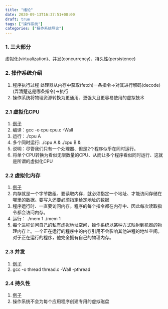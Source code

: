 ```yaml
---
title: "绪论"
date: 2020-09-13T16:37:51+08:00
draft: true
tags: ["操作系统"]
categories: ["操作系统导论"]
---
```


### 1. 三大部分
虚拟化(virtualization)、并发(concurrency)、持久性(persistence)

### 2. 操作系统介绍
1. 程序执行过程
处理器从内存中获取(fetch)一条指令->对其进行解码(decode)(弄清楚这是哪条指令)->执行
2. 操作系统将物理资源转换为更通用、更强大且更容易使用的虚拟技术

### 2.1 虚拟化CPU
1. [例子](https://github.com/remzi-arpacidusseau/ostep-code/tree/master/intro/cpu.c)
2. 编译：gcc -o cpu cpu.c -Wall
3. 运行：./cpu A 
4. 多个同时运行: ./cpu A & ./cpu B &
5. 说明：尽管我们只有一个处理器、但是2个程序似乎在同时运行。
6. 将单个CPU转换为看似无限数量的CPU、从而让多个程序看似同时运行、这就是所谓的虚拟化CPU

### 2.2 虚拟化内存
1. [例子](https://github.com/remzi-arpacidusseau/ostep-code/tree/master/intro/mem.c)
2. 内存就是一个字节数组、要读取内存，就必须指定一个地址、才能访问存储在哪里的数据。要写入还要必须指定给定地址的数据
3. 程序运行时、一直要访问内存。程序的每个指令都在内存中、因此每次读取指令都会访问内存。
4. 运行： ./mem 1 ./mem 1
5. 每个进程访问自己的私有虚拟地址空间，操作系统以某种方式映射到机器的物理内存上。一个正在运行的程序中的内存引用不会影响其他进程的地址空间。对于正在运行的程序，他完全拥有自己的物理内存。

### 2.3 并发
1. [例子](https://github.com/remzi-arpacidusseau/ostep-code/blob/master/intro/threads.c)
2. gcc -o thread thread.c -Wall -pthread

### 2.4 持久性
1. [例子](https://github.com/remzi-arpacidusseau/ostep-code/blob/master/intro/io.c)
2. 操作系统不会为每个应用程序创建专用的虚拟磁盘
